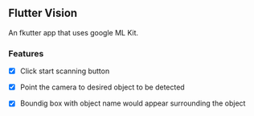 ## Flutter Vision

An fkutter app that uses google ML Kit.

### Features
- [x] Click start scanning button 
- [x] Point the camera to desired object to be detected
- [x] Boundig box with object name would appear surrounding the object

